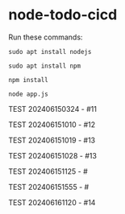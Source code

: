 # node-todo-cicd

Run these commands:


`sudo apt install nodejs`


`sudo apt install npm`


`npm install`

`node app.js`

TEST 202406150324 - #11

TEST 202406151010 - #12

TEST 202406151019 - #13

TEST 202406151028 - #13

TEST 202406151125 - #

TEST 202406151555 - # 

TEST 202406161120 - #14
